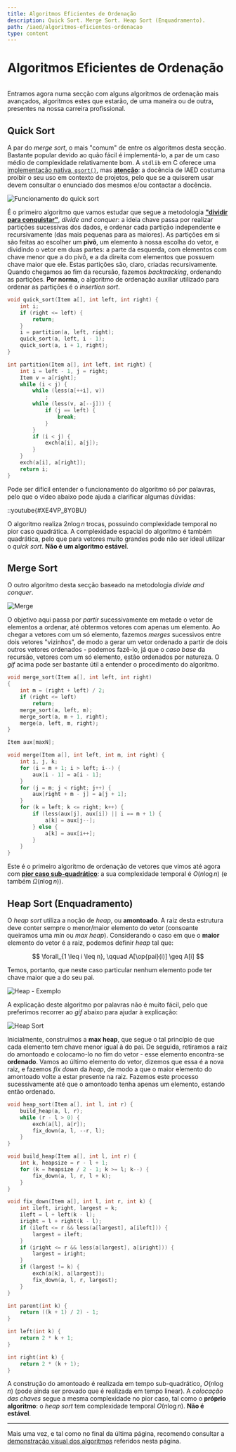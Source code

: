 ```yaml
---
title: Algoritmos Eficientes de Ordenação
description: Quick Sort. Merge Sort. Heap Sort (Enquadramento).
path: /iaed/algoritmos-eficientes-ordenacao
type: content
---
```


# Algoritmos Eficientes de Ordenação

```toc

```

Entramos agora numa secção com alguns algoritmos de ordenação mais avançados, algoritmos estes que estarão, de uma maneira ou de outra, presentes na nossa carreira profissional.

## Quick Sort

A par do _merge sort_, o mais "comum" de entre os algoritmos desta secção. Bastante popular devido ao quão fácil é implementá-lo, a par de um caso médio de complexidade relativamente bom. A `stdlib` em C oferece uma [implementação nativa, `qsort()`](https://linux.die.net/man/3/qsort), mas [**atenção**](color:red): a docência de IAED costuma proibir o seu uso em contexto de projetos, pelo que se a quiserem usar devem consultar o enunciado dos mesmos e/ou contactar a docência.

![Funcionamento do quick sort](./assets/0010-qsort.gif)

É o primeiro algoritmo que vamos estudar que segue a metodologia [**"dividir para conquistar"**](color:orange), _divide and conquer_: a ideia chave passa por realizar partições sucessivas dos dados, e ordenar cada partição independente e recursivamente (das mais pequenas para as maiores). As partições em si são feitas ao escolher um **pivô**, um elemento à nossa escolha do vetor, e dividindo o vetor em duas partes: a parte da esquerda, com elementos com chave menor que a do pivô, e a da direita com elementos que possuem chave maior que ele. Estas partições são, claro, criadas recursivamente. Quando chegamos ao fim da recursão, fazemos _backtracking_, ordenando as partições. **Por norma**, o algoritmo de ordenação auxiliar utilizado para ordenar as partições é o _insertion sort_.

```c
void quick_sort(Item a[], int left, int right) {
    int i;
    if (right <= left) {
        return;
    }
    i = partition(a, left, right);
    quick_sort(a, left, i - 1);
    quick_sort(a, i + 1, right);
}

int partition(Item a[], int left, int right) {
    int i = left - 1, j = right;
    Item v = a[right];
    while (i < j) {
        while (less(a[++i], v))
            ;
        while (less(v, a[--j])) {
            if (j == left) {
                break;
            }
        }
        if (i < j) {
            exch(a[i], a[j]);
        }
    }
    exch(a[i], a[right]);
    return i;
}
```

Pode ser difícil entender o funcionamento do algoritmo só por palavras, pelo que o vídeo abaixo pode ajuda a clarificar algumas dúvidas:

::youtube{#XE4VP_8Y0BU}

O algoritmo realiza $2n\log{n}$ trocas, possuindo complexidade temporal no pior caso quadrática. A complexidade espacial do algoritmo é também quadrática, pelo que para vetores muito grandes pode não ser ideal utilizar o _quick sort_. **Não é um algoritmo estável**.

## Merge Sort

O outro algoritmo desta secção baseado na metodologia _divide and conquer_.

![Merge](./assets/0010-merge-sort.gif)

O objetivo aqui passa por _partir_ sucessivamente em metade o vetor de elementos a ordenar, até obtermos vetores com apenas um elemento. Ao chegar a vetores com um só elemento, fazemos _merges_ sucessivos entre dois vetores "vizinhos", de modo a gerar um vetor ordenado a partir de dois outros vetores ordenados - podemos fazê-lo, já que o _caso base_ da recursão, vetores com um só elemento, estão ordenados por natureza. O _gif_ acima pode ser bastante útil a entender o procedimento do algoritmo.

```c
void merge_sort(Item a[], int left, int right)
{
    int m = (right + left) / 2;
    if (right <= left)
        return;
    merge_sort(a, left, m);
    merge_sort(a, m + 1, right);
    merge(a, left, m, right);
}

Item aux[maxN];

void merge(Item a[], int left, int m, int right) {
    int i, j, k;
    for (i = m + 1; i > left; i--) {
        aux[i - 1] = a[i - 1];
    }
    for (j = m; j < right; j++) {
        aux[right + m - j] = a[j + 1];
    }
    for (k = left; k <= right; k++) {
        if (less(aux[j], aux[i]) || i == m + 1) {
            a[k] = aux[j--];
        } else {
            a[k] = aux[i++];
        }
    }
}
```

Este é o primeiro algoritmo de ordenação de vetores que vimos até agora com [**pior caso sub-quadrático**](color:green): a sua complexidade temporal é $O(n\log{n})$ (e também $\Omega(n\log{n})$).

## Heap Sort (Enquadramento)

O _heap sort_ utiliza a noção de _heap_, ou **amontoado**. A raiz desta estrutura deve conter sempre o menor/maior elemento do vetor (consoante queiramos uma _min_ ou _max heap_). Considerando o caso em que o **maior** elemento do vetor é a raiz, podemos definir _heap_ tal que:

$$
\forall_{1 \leq i \leq n}, \qquad A[\op{pai}(i)] \geq A[i]
$$

Temos, portanto, que neste caso particular nenhum elemento pode ter chave maior que a do seu pai.

![Heap - Exemplo](./assets/0010-min-max-heap.png#dark=3)

A explicação deste algoritmo por palavras não é muito fácil, pelo que preferimos recorrer ao _gif_ abaixo para ajudar à explicação:

![Heap Sort](./assets/0010-heap.gif#dark=3)

Inicialmente, construímos a **max heap**, que segue o tal princípio de que cada elemento tem chave menor igual à do pai. De seguida, retiramos a raiz do amontoado e colocamo-lo no fim do vetor - esse elemento encontra-se **ordenado**. Vamos ao último elemento do vetor, dizemos que essa é a nova raiz, e fazemos _fix down_ da _heap_, de modo a que o maior elemento do amontoado volte a estar presente na raiz. Fazemos este processo sucessivamente até que o amontoado tenha apenas um elemento, estando então ordenado.

```c
void heap_sort(Item a[], int l, int r) {
    build_heap(a, l, r);
    while (r - l > 0) {
        exch(a[l], a[r]);
        fix_down(a, l, --r, l);
    }
}

void build_heap(Item a[], int l, int r) {
    int k, heapsize = r - l + 1;
    for (k = heapsize / 2 - 1; k >= l; k--) {
        fix_down(a, l, r, l + k);
    }
}

void fix_down(Item a[], int l, int r, int k) {
    int ileft, iright, largest = k;
    ileft = l + left(k - l);
    iright = l + right(k - l);
    if (ileft <= r && less(a[largest], a[ileft])) {
        largest = ileft;
    }
    if (iright <= r && less(a[largest], a[iright])) {
        largest = iright;
    }
    if (largest != k) {
        exch(a[k], a[largest]);
        fix_down(a, l, r, largest);
    }
}

int parent(int k) {
    return ((k + 1) / 2) - 1;
}

int left(int k) {
    return 2 * k + 1;
}

int right(int k) {
    return 2 * (k + 1);
}
```

A construção do amontoado é realizada em tempo sub-quadrático, $O(n \log{n})$ (pode ainda ser provado que é realizada em tempo linear). A _colocação das chaves_ segue a mesma complexidade no pior caso, tal como o **próprio algoritmo**: o _heap sort_ tem complexidade temporal $O(n\log{n})$. **Não é estável**.

---

Mais uma vez, e tal como no final da última página, recomendo consultar a [demonstração visual dos algoritmos](https://gonque.github.io/sorting-algos) referidos nesta página.
